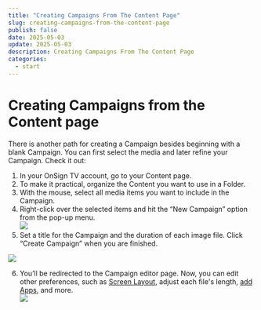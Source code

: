 ```yaml
---
title: "Creating Campaigns From The Content Page"
slug: creating-campaigns-from-the-content-page
publish: false
date: 2025-05-03
update: 2025-05-03
description: Creating Campaigns From The Content Page
categories:
  - start
---
```


Creating Campaigns from the Content page
========================================

There is another path for creating a Campaign besides beginning with a blank Campaign. You can first select the media and later refine your Campaign. Check it out:

1. In your OnSign TV account, go to your Content page.
2. To make it practical, organize the Content you want to use in a Folder.
3. With the mouse, select all media items you want to include in the Campaign.
4. Right-click over the selected items and hit the “New Campaign” option from the pop-up menu.  
   ![](https://static.helpjuice.com/helpjuice_production/uploads/upload/image/23821/direct/1731613569164/campaign-from-content-new1.jpg)
5. Set a title for the Campaign and the duration of each image file. Click “Create Campaign” when you are finished.

![](https://static.helpjuice.com/helpjuice_production/uploads/upload/image/23821/direct/1741712217633/image.png)

6. You’ll be redirected to the Campaign editor page. Now, you can edit other preferences, such as [Screen Layout](/create-your-first-campaign/how-to-create-custom-screen-layouts), adjust each file's length, [add Apps](/apps/creating-an-app), and more.  
   ![](https://static.helpjuice.com/helpjuice_production/uploads/upload/image/23821/direct/1731613613260/creating-campaigns-from-content-page_3.jpg)

